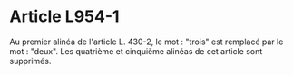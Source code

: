 # Article L954-1

Au premier alinéa de l'article L. 430-2, le mot : "trois" est remplacé par le mot : "deux". Les quatrième et cinquième alinéas de cet article sont supprimés.